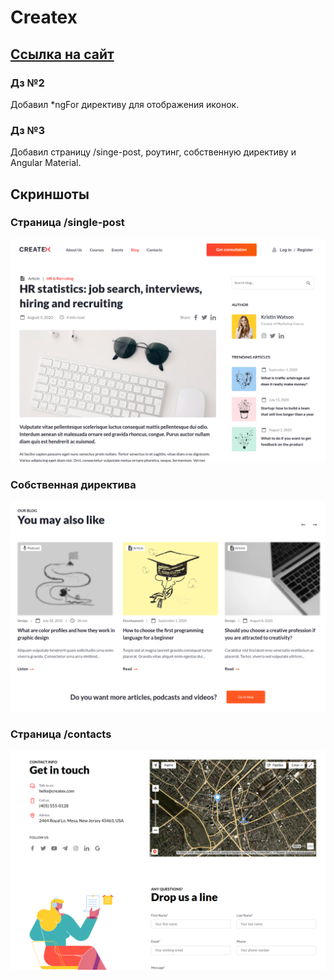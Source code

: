 # Createx

## [Ссылка на сайт](https://nickgrief.github.io/createx-homework)

### Дз №2

Добавил \*ngFor директиву для отображения иконок.

### Дз №3

Добавил страницу /singe-post, роутинг, собственную директиву и Angular Material.

## Скриншоты

### Страница /single-post

![Страница /single-post](screenshots/createx1.png)

### Собственная директива

![Собственная директива](screenshots/createx2.png)

### Страница /contacts

![Страница /contacts](screenshots/createx3.png)
